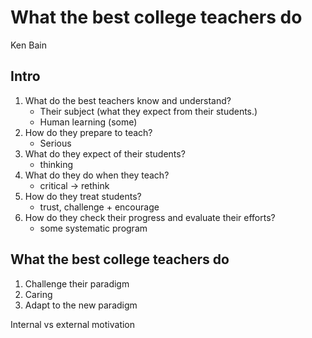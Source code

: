 # What the best college teachers do

Ken Bain

## Intro

1. What do the best teachers know and understand? 
   - Their subject (what they expect from their students.)
   - Human learning (some)
2. How do they prepare to teach?
   - Serious
3. What do they expect of their students?
   - thinking
4. What do they do when they teach?
   - critical -> rethink
5. How do they treat students?
   - trust, challenge + encourage
6. How do they check their progress and evaluate their efforts?
   - some systematic program

## What the best college teachers do

1. Challenge their paradigm
2. Caring
3. Adapt to the new paradigm

Internal vs external motivation

